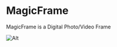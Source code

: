 # MagicFrame
MagicFrame is a Digital Photo/Video Frame


![Alt](https://repobeats.axiom.co/api/embed/9e3e44f4499315c9caab31056e7cfb88e6b273e6.svg "Repobeats analytics image")
